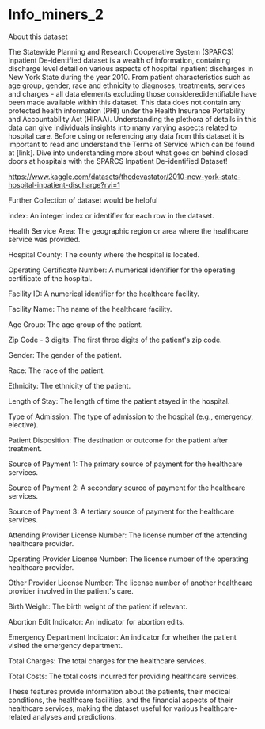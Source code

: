 # Info_miners_2

About this dataset


The Statewide Planning and Research Cooperative System (SPARCS) Inpatient De-identified dataset is a wealth of information, containing discharge level detail on various aspects of hospital inpatient discharges in New York State during the year 2010. From patient characteristics such as age group, gender, race and ethnicity to diagnoses, treatments, services and charges - all data elements excluding those consideredidentifiable have been made available within this dataset. This data does not contain any protected health information (PHI) under the Health Insurance Portability and Accountability Act (HIPAA). Understanding the plethora of details in this data can give individuals insights into many varying aspects related to hospital care. Before using or referencing any data from this dataset it is important to read and understand the Terms of Service which can be found at [link]. Dive into understanding more about what goes on behind closed doors at hospitals with the SPARCS Inpatient De-identified Dataset!

https://www.kaggle.com/datasets/thedevastator/2010-new-york-state-hospital-inpatient-discharge?rvi=1

Further Collection of dataset would be helpful

index: An integer index or identifier for each row in the dataset.

Health Service Area: The geographic region or area where the healthcare service was provided.

Hospital County: The county where the hospital is located.

Operating Certificate Number: A numerical identifier for the operating certificate of the hospital.

Facility ID: A numerical identifier for the healthcare facility.

Facility Name: The name of the healthcare facility.

Age Group: The age group of the patient.

Zip Code - 3 digits: The first three digits of the patient's zip code.

Gender: The gender of the patient.

Race: The race of the patient.

Ethnicity: The ethnicity of the patient.

Length of Stay: The length of time the patient stayed in the hospital.

Type of Admission: The type of admission to the hospital (e.g., emergency, elective).

Patient Disposition: The destination or outcome for the patient after treatment.

Source of Payment 1: The primary source of payment for the healthcare services.

Source of Payment 2: A secondary source of payment for the healthcare services.

Source of Payment 3: A tertiary source of payment for the healthcare services.

Attending Provider License Number: The license number of the attending healthcare provider.

Operating Provider License Number: The license number of the operating healthcare provider.

Other Provider License Number: The license number of another healthcare provider involved in the patient's care.

Birth Weight: The birth weight of the patient if relevant.

Abortion Edit Indicator: An indicator for abortion edits.

Emergency Department Indicator: An indicator for whether the patient visited the emergency department.

Total Charges: The total charges for the healthcare services.

Total Costs: The total costs incurred for providing healthcare services.

These features provide information about the patients, their medical conditions, the healthcare facilities, and the financial aspects of their healthcare services, making the dataset useful for various healthcare-related analyses and predictions.
